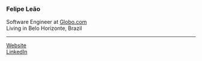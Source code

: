### Felipe Leão

Software Engineer at [Globo.com](https://www.linkedin.com/company/globo/) <br>
Living in Belo Horizonte, Brazil <br>

---

[Website](https://felipeleao.com) <br>
[LinkedIn](https://www.linkedin.com/in/leaofelipe) <br>
